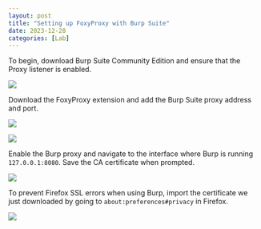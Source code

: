 ```yaml
---
layout: post
title: "Setting up FoxyProxy with Burp Suite"
date: 2023-12-28
categories: [Lab]
---
```


To begin, download Burp Suite Community Edition and ensure that the Proxy listener is enabled.

![](https://jawad.ca/images/sqli-lab01/sqli-lab1-6.png)

Download the FoxyProxy extension and add the Burp Suite proxy address and port.

![](https://jawad.ca/images/sqli-lab01/sqli-lab1-5.png)

![](https://jawad.ca/images/sqli-lab01/sqli-lab1-7.png)

Enable the Burp proxy and navigate to the interface where Burp is running `127.0.0.1:8080`. Save the CA certificate when prompted.

![](https://jawad.ca/images/sqli-lab01/sqli-lab1-10.png)

To prevent Firefox SSL errors when using Burp, import the certificate we just downloaded by going to `about:preferences#privacy` in Firefox.

![](https://jawad.ca/images/sqli-lab01/sqli-lab1-11.png)
